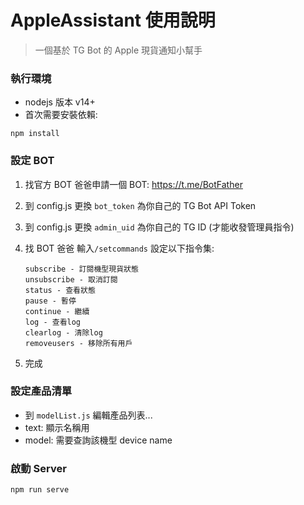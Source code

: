 # AppleAssistant 使用說明

> 一個基於 TG Bot 的 Apple 現貨通知小幫手

### 執行環境

- nodejs 版本 v14+
- 首次需要安裝依賴:

```
npm install
```

### 設定 BOT

1. 找官方 BOT 爸爸申請一個 BOT: https://t.me/BotFather
2. 到 config.js 更換 `bot_token` 為你自己的 TG Bot API Token
3. 到 config.js 更換 `admin_uid` 為你自己的 TG ID (才能收發管理員指令)
4. 找 BOT 爸爸 輸入`/setcommands` 設定以下指令集:

   ```
   subscribe - 訂閱機型現貨狀態
   unsubscribe - 取消訂閱
   status - 查看狀態
   pause - 暫停
   continue - 繼續
   log - 查看log
   clearlog - 清除log
   removeusers - 移除所有用戶
   ```

5. 完成

### 設定產品清單

- 到 `modelList.js` 編輯產品列表...
- text: 顯示名稱用
- model: 需要查詢該機型 device name

### 啟動 Server

```
npm run serve
```

